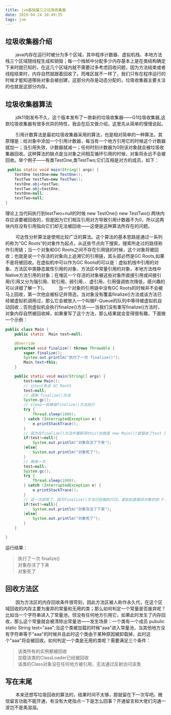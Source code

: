 ```yaml
---
title: jvm基础篇三之垃圾收集器
date: 2019-04-24 10:49:15
tags: jvm
---
```



##  垃圾收集器介绍
&emsp; &emsp;java内存在运行时被分为多个区域，其中程序计数器、虚拟机栈、本地方法栈三个区域随线程生成和销毁；每一个栈帧中分配多少内存基本上是在类结构确定下来时就已知的，在这几个区域内就不需要过多考虑回收问题，因为方法结束或者线程结束时，内存自然就跟着回收了。而堆区就不一样了，我们只有在程序运行的时候才能知道哪些对象会被创建，这部分内存是动态分配的，垃圾收集器主要关注的也就是这部分内存。

<!--more-->

##  垃圾收集器算法
&emsp; &emsp;jdk11刚发布不久，这个版本发布了一款新的垃圾收集器——G1垃圾收集器,这款垃圾收集器有很多优异的特性，我会在后文做介绍，这里先从简单的慢慢说起。

&emsp; &emsp;引用计数算法是最初垃圾收集器采用的算法，也是相对简单的一种算法，其原理是：给对象中添加一个引用计数器，每当有一个地方引用它的时候这个计数器就加一；当引用失效，计数器就减一；任何时刻计数器为0则该对象就会被垃圾收集器回收。这种算法的缺点是当对象之间相互循环引用的时候，对象将永远不会被回收。举个例子——有类TestOne,类TestTwo;它们互相是对方的成员，如下：
```java
 public static void main(String[] args) {
    TestOne testOne=new TestOne();
    TestTwo testTwo=new TestTwo();
    testOne.obj=testTwo;
    testTwo.obj=testOne;
    testOne=null;
    testTwo=null;
}

```
理论上当代码执行到testTwo=null的时候 new TestOne() new TestTwo() 两块内存应该要被回收的，但是因为它们相互引用对方导致引用计数器不为0，所以这两块内存没有引用指向它们却无法被回收——这便是这种算法所存在的问题。

&emsp; &emsp;可达性分析算法是使用比较广泛的算法。这个算法的基本思路是通过一系列的称为“GC Roots”的对象作为起点，从这些节点向下搜索，搜索所走过的路径称作引用链；当一个对象和GC Roots之间不存在引用链的时候，这个对象将被回收；也就是说一个存活的对象向上追溯它的引用链，其头部必然是GC Roots,如果不是将被回收。在虚拟机中可以作为GC Roots的可以是：虚拟机栈中引用的对象、方法区中类静态属性引用的对象、方法区中常量引用的对象，本地方法栈中Native方法引用的对象；在堆区一个存活的对象被这些对象所直接引用或间接引用(引用又分为强引用、软引用、弱引用、、虚引用，引用强调依次降低，感兴趣的可以详细了解一下)。
&emsp; &emsp;当一个对象的引用链中没有GC Roots的时候并不会被马上回收，第一次他会被标记并筛选，当对象没有覆盖finalize()方法或该方法已经被虚拟机调用过，那么它会被放入一个叫做F-Queue的队列中等待被虚拟机自动回收；否则虚拟机会执行finalize()方法——当我们没有重写finalize()方法时，对象内存自然被回收掉，如果重写了这个方法，那么结果就会变得很有趣，下面做一个示例：
```java
public class Main {
    public static  Main test=null;

    @Override
    protected void finalize() throws Throwable {
        super.finalize();
        System.out.println("执行了一次 finalize()");
        Main.test=this;
    }

    public static void main(String[] args) {
        test=new Main();
        // 让test失去 GC RootS
        test=null;
        // 调用 finalize()方法
        System.gc();
        // sleep一会确保finalize()方法执行
        try {
            Thread.sleep(1000);
        } catch (InterruptedException e) {
            e.printStackTrace();
        }
        // 因为在finalize()方法中重新将this(也就是 new Main())赋值给了test 所以没被回收
        if(test!=null){
            System.out.println("对象存活了下来");
        }else{
            System.out.println("对象死了");
        }
        // 再来一次
        test=null;
        System.gc();
        try {
            Thread.sleep(1000);
        } catch (InterruptedException e) {
            e.printStackTrace();
        }
        // 这一次却死了，因为finalize()方法已经被执行过，虚拟机直接将对象扔到 F-Queue里面等待回收
        if(test!=null){
            System.out.println("对象存活了下来");
        }else{
            System.out.println("对象死了");
        }
    }

}
```
运行结果：
> 执行了一次 finalize()<br/>
> 对象存活了下来<br/>
> 对象死了

##  回收方法区
&emsp; &emsp;因为方法区的内存回收条件很苛刻，因此方法区被人称作永久代，在这个区域回收的内存主要为废弃的常量和无用的类；那么如何判定一个常量是否废弃呢？比如当一个字符串进入了常量池，但没有任何地方引用它，如果此时发生了内存回收，那么这个常量就会被清除出常量池——发生场景：一个类有一个成员 pubulic static String test="aaa";当这个类被加载的时候"aaa"进入常量池，当其他地方没有字符串等于"aaa"的时候并且此时这个类由于某种原因被卸载掉，此时这个"aaa"将会被回收。如何判定一个类是无用的类呢？需要满足三个条件：
   > 该类所有的实例都被回收<br/>
   >    加载该类的ClassLoader已经被回收
   >    <br/>该类的Class对象没在任何地方被引用，无法通过反射访问该类

## 写在末尾
   &emsp; &emsp;本来还想写垃圾回收的算法的，结果时间不太够，那就留在下一次写吧。微信留言功能不能开通，有没有大佬指点一下是怎么回事？开通留言和大佬们沟通一波岂不是美滋滋。
